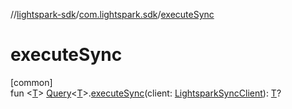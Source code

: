 //[lightspark-sdk](../../index.md)/[com.lightspark.sdk](index.md)/[executeSync](execute-sync.md)

# executeSync

[common]\
fun &lt;[T](execute-sync.md)&gt; [Query](../com.lightspark.sdk.requester/-query/index.md)&lt;[T](execute-sync.md)&gt;.[executeSync](execute-sync.md)(client: [LightsparkSyncClient](-lightspark-sync-client/index.md)): [T](execute-sync.md)?
